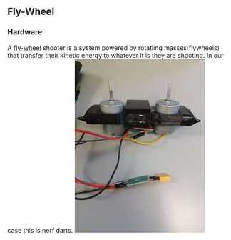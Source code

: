 ## Fly-Wheel

### Hardware 

A [fly-wheel](https://firstwiki.github.io/wiki/flywheel) shooter is a system powered by rotatiing masses(flywheels) that transfer their kinetic energy to whatever it is they are shooting. In our case this is nerf darts.
![Flywheel](https://github.com/Bluest-Lotus/FourGuys-MecanumBase/blob/main/Images/IMG_20240504_111515.png?raw=true)



